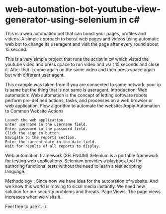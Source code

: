# web-automation-bot-youtube-view-generator-using-selenium in c#
This is a web automation bot that can boost your pages, profiles and videos. A simple approach to boost web pages and videos using automatic web bot to change its useragent and visit the page after every round about 15 second.

This is a very simple project that runs the script in c# which visted the youtube video and press space to run video and wait 15 seconds and close it. After that it come again on the same video and then press space again but with different user agent.

This example was taken from if you are connected to same network, your ip is same but the thing that is not same is useragent.
Introduction:
Web automation:
Web automation is the concept of letting software robots perform pre-defined actions, tasks, and processes on a web browser or web application.
Flow algorithm to automate the website:
Apply Automation to Common Website Actions

    Launch the web application.
    Enter username in the username field.
    Enter password in the password field.
    Click the sign in button.
    Navigate to the reports section.
    Enter the current date in the date field.
    Wait for results of all reports to display.
Web automation framework (SELENIUM)
Selenium is a portable framework for testing web applications. Selenium provides a playback tool for authoring functional tests without the need to learn a test scripting language.

Methodology :
Since now we have idea for the automation of website. And we know this world is moving to sicial media instantly. We need new solution for our
security problems and threats.
Page Views:
The page views increases when we visits it.

Feel free to use it. :)

